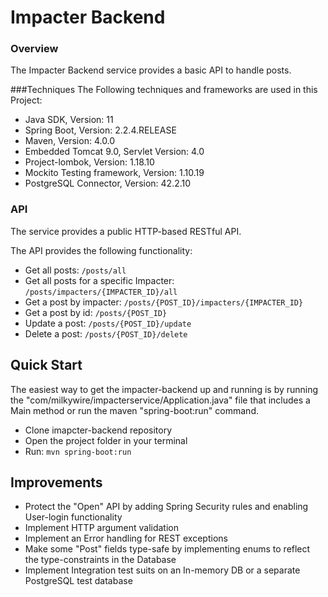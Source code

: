 # Impacter Backend

### Overview
The Impacter Backend service provides a basic API to handle posts.

###Techniques
The Following techniques and frameworks are used in this Project:

- Java SDK, Version: 11
- Spring Boot, Version: 2.2.4.RELEASE
- Maven, Version: 4.0.0
- Embedded Tomcat 9.0, Servlet Version: 4.0
- Project-lombok, Version: 1.18.10 
- Mockito Testing framework, Version: 1.10.19
- PostgreSQL Connector, Version: 42.2.10

### API
The service provides a public HTTP-based RESTful API.

The API provides the following functionality:

- Get all posts: ```/posts/all```
- Get all posts for a specific Impacter: ```/posts/impacters/{IMPACTER_ID}/all```
- Get a post by impacter: ```/posts/{POST_ID}/impacters/{IMPACTER_ID}```
- Get a post by id: ```/posts/{POST_ID}```
- Update a post: ```/posts/{POST_ID}/update```
- Delete a post: ```/posts/{POST_ID}/delete```
    
## Quick Start

The easiest way to get the impacter-backend up and running is by running the "com/milkywire/impacterservice/Application.java" file that includes a Main method or run the maven "spring-boot:run" command.
 
 - Clone imapcter-backend repository
 - Open the project folder in your terminal
 - Run: ``` mvn spring-boot:run ```
 
 ## Improvements
 
 - Protect the "Open" API by adding Spring Security rules and enabling User-login functionality
 - Implement HTTP argument validation  
 - Implement an Error handling for REST exceptions
 - Make some "Post" fields type-safe by implementing enums to reflect the type-constraints in the Database
 - Implement Integration test suits on an In-memory DB or a separate PostgreSQL test database    
